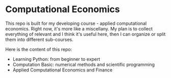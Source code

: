 # Computational Economics


This repo is built for my developing course - applied computational economics. Right now, it's more like a miscellany. My plan is to collect everything of relevant and I think it's useful here, then I can organize or split them into different sub-courses.

Here is the content of this repo:

* Learning Python: from beginner to expert
* Computation Basic: numerical methods and scientific programming
* Applied Computational Economics and Finance
